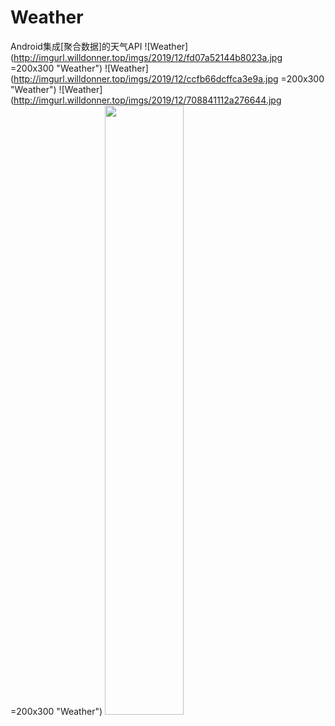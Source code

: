 # Weather
 Android集成[聚合数据]的天气API
![Weather](http://imgurl.willdonner.top/imgs/2019/12/fd07a52144b8023a.jpg =200x300 "Weather")
![Weather](http://imgurl.willdonner.top/imgs/2019/12/ccfb66dcffca3e9a.jpg =200x300 "Weather")
![Weather](http://imgurl.willdonner.top/imgs/2019/12/708841112a276644.jpg =200x300 "Weather")
<img src="http://imgurl.willdonner.top/imgs/2019/12/708841112a276644.jpg" width="50%" height="50%">
